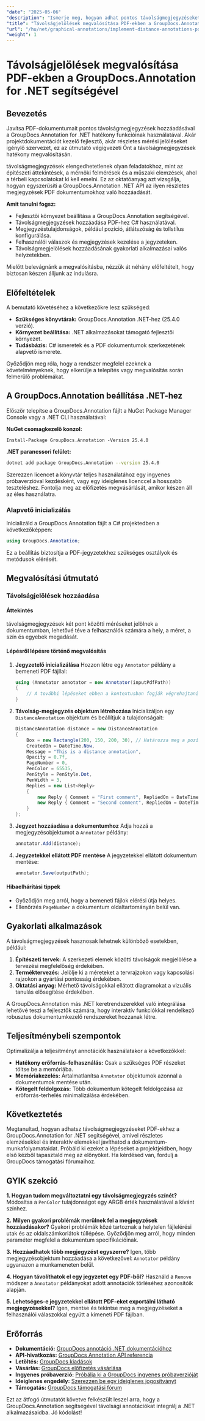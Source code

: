 ```yaml
---
"date": "2025-05-06"
"description": "Ismerje meg, hogyan adhat pontos távolságmegjegyzéseket PDF-dokumentumaihoz a GroupDocs.Annotation for .NET segítségével. Ez az útmutató a beállítást, a konfigurációt és a gyakorlati alkalmazásokat ismerteti."
"title": "Távolságjelölések megvalósítása PDF-ekben a GroupDocs.Annotation for .NET használatával"
"url": "/hu/net/graphical-annotations/implement-distance-annotations-pdfs-groupdocs-dotnet/"
"weight": 1
---
```


# Távolságjelölések megvalósítása PDF-ekben a GroupDocs.Annotation for .NET segítségével

## Bevezetés

Javítsa PDF-dokumentumait pontos távolságmegjegyzések hozzáadásával a GroupDocs.Annotation for .NET hatékony funkcióinak használatával. Akár projektdokumentációt kezelő fejlesztő, akár részletes mérési jelöléseket igénylő szervezet, ez az útmutató végigvezeti Önt a távolságmegjegyzések hatékony megvalósításán.

távolságmegjegyzések elengedhetetlenek olyan feladatokhoz, mint az építészeti áttekintések, a mérnöki felmérések és a műszaki elemzések, ahol a térbeli kapcsolatokat ki kell emelni. Ez az oktatóanyag azt vizsgálja, hogyan egyszerűsíti a GroupDocs.Annotation .NET API az ilyen részletes megjegyzések PDF dokumentumokhoz való hozzáadását.

**Amit tanulni fogsz:**
- Fejlesztői környezet beállítása a GroupDocs.Annotation segítségével.
- Távolságmegjegyzések hozzáadása PDF-hez C# használatával.
- Megjegyzéstulajdonságok, például pozíció, átlátszóság és tollstílus konfigurálása.
- Felhasználói válaszok és megjegyzések kezelése a jegyzeteken.
- Távolságmegjelölések hozzáadásának gyakorlati alkalmazásai valós helyzetekben.

Mielőtt belevágnánk a megvalósításba, nézzük át néhány előfeltételt, hogy biztosan készen álljunk az indulásra.

## Előfeltételek

A bemutató követéséhez a következőkre lesz szükséged:
- **Szükséges könyvtárak:** GroupDocs.Annotation .NET-hez (25.4.0 verzió).
- **Környezet beállítása:** .NET alkalmazásokat támogató fejlesztői környezet.
- **Tudásbázis:** C# ismeretek és a PDF dokumentumok szerkezetének alapvető ismerete.

Győződjön meg róla, hogy a rendszer megfelel ezeknek a követelményeknek, hogy elkerülje a telepítés vagy megvalósítás során felmerülő problémákat.

## A GroupDocs.Annotation beállítása .NET-hez

Először telepítse a GroupDocs.Annotation fájlt a NuGet Package Manager Console vagy a .NET CLI használatával:

**NuGet csomagkezelő konzol:**
```shell
Install-Package GroupDocs.Annotation -Version 25.4.0
```

**.NET parancssori felület:**
```bash
dotnet add package GroupDocs.Annotation --version 25.4.0
```

Szerezzen licencet a könyvtár teljes használatához egy ingyenes próbaverzióval kezdésként, vagy egy ideiglenes licenccel a hosszabb teszteléshez. Fontolja meg az előfizetés megvásárlását, amikor készen áll az éles használatra.

### Alapvető inicializálás

Inicializáld a GroupDocs.Annotation fájlt a C# projektedben a következőképpen:
```csharp
using GroupDocs.Annotation;
```

Ez a beállítás biztosítja a PDF-jegyzetekhez szükséges osztályok és metódusok elérését.

## Megvalósítási útmutató

### Távolságjelölések hozzáadása

#### Áttekintés

távolságmegjegyzések két pont közötti méréseket jelölnek a dokumentumban, lehetővé téve a felhasználók számára a hely, a méret, a szín és egyebek megadását.

#### Lépésről lépésre történő megvalósítás
1. **Jegyzetelő inicializálása**
   Hozzon létre egy `Annotator` példány a bemeneti PDF fájllal:
   ```csharp
   using (Annotator annotator = new Annotator(inputPdfPath))
   {
       // A további lépéseket ebben a kontextusban fogják végrehajtani.
   }
   ```
2. **Távolság-megjegyzés objektum létrehozása**
   Inicializáljon egy `DistanceAnnotation` objektum és beállítjuk a tulajdonságait:
   ```csharp
   DistanceAnnotation distance = new DistanceAnnotation
   {
       Box = new Rectangle(200, 150, 200, 30), // Határozza meg a pozíciót és a méretet.
       CreatedOn = DateTime.Now,
       Message = "This is a distance annotation",
       Opacity = 0.7f,
       PageNumber = 0,
       PenColor = 65535,
       PenStyle = PenStyle.Dot,
       PenWidth = 3,
       Replies = new List<Reply>
       {
           new Reply { Comment = "First comment", RepliedOn = DateTime.Now },
           new Reply { Comment = "Second comment", RepliedOn = DateTime.Now }
       }
   };
   ```
3. **Jegyzet hozzáadása a dokumentumhoz**
   Adja hozzá a megjegyzésobjektumot a `Annotator` példány:
   ```csharp
   annotator.Add(distance);
   ```
4. **Jegyzetekkel ellátott PDF mentése**
   A jegyzetekkel ellátott dokumentum mentése:
   ```csharp
   annotator.Save(outputPath);
   ```

#### Hibaelhárítási tippek
- Győződjön meg arról, hogy a bemeneti fájlok elérési útja helyes.
- Ellenőrzés `PageNumber` a dokumentum oldaltartományán belül van.

## Gyakorlati alkalmazások

A távolságmegjegyzések hasznosak lehetnek különböző esetekben, például:
1. **Építészeti tervek:** A szerkezeti elemek közötti távolságok megjelölése a tervezési megfelelőség érdekében.
2. **Terméktervezés:** Jelölje ki a méreteket a tervrajzokon vagy kapcsolási rajzokon a gyártási pontosság érdekében.
3. **Oktatási anyag:** Mérhető távolságokkal ellátott diagramokat a vizuális tanulás elősegítése érdekében.

A GroupDocs.Annotation más .NET keretrendszerekkel való integrálása lehetővé teszi a fejlesztők számára, hogy interaktív funkciókkal rendelkező robusztus dokumentumkezelő rendszereket hozzanak létre.

## Teljesítménybeli szempontok

Optimalizálja a teljesítményt annotációk használatakor a következőkkel:
- **Hatékony erőforrás-felhasználás:** Csak a szükséges PDF részeket töltse be a memóriába.
- **Memóriakezelés:** Ártalmatlanítsa `Annotator` objektumok azonnal a dokumentumok mentése után.
- **Kötegelt feldolgozás:** Több dokumentum kötegelt feldolgozása az erőforrás-terhelés minimalizálása érdekében.

## Következtetés

Megtanultad, hogyan adhatsz távolságmegjegyzéseket PDF-ekhez a GroupDocs.Annotation for .NET segítségével, amivel részletes elemzésekkel és interaktív elemekkel javíthatod a dokumentum-munkafolyamataidat. Próbáld ki ezeket a lépéseket a projektjeidben, hogy első kézből tapasztald meg az előnyöket. Ha kérdésed van, fordulj a GroupDocs támogatási fórumaihoz.

## GYIK szekció

**1. Hogyan tudom megváltoztatni egy távolságmegjegyzés színét?**
   Módosítsa a `PenColor` tulajdonságot egy ARGB érték használatával a kívánt színhez.

**2. Milyen gyakori problémák merülnek fel a megjegyzések hozzáadásakor?**
   Gyakori problémák közé tartoznak a helytelen fájlelérési utak és az oldalszámkorlátok túllépése. Győződjön meg arról, hogy minden paraméter megfelel a dokumentum specifikációinak.

**3. Hozzáadhatok több megjegyzést egyszerre?**
   Igen, több megjegyzésobjektum hozzáadása a következővel: `Annotator` példány ugyanazon a munkameneten belül.

**4. Hogyan távolíthatok el egy jegyzetet egy PDF-ből?**
   Használd a `Remove` módszer a `Annotator` példányokat adott annotációk törléséhez azonosítóik alapján.

**5. Lehetséges-e jegyzetekkel ellátott PDF-eket exportálni látható megjegyzésekkel?**
   Igen, mentse és tekintse meg a megjegyzéseket a felhasználói válaszokkal együtt a kimeneti PDF fájlban.

## Erőforrás
- **Dokumentáció:** [GroupDocs annotáció .NET dokumentációhoz](https://docs.groupdocs.com/annotation/net/)
- **API-hivatkozás:** [GroupDocs Annotation API referencia](https://reference.groupdocs.com/annotation/net/)
- **Letöltés:** [GroupDocs kiadások](https://releases.groupdocs.com/annotation/net/)
- **Vásárlás:** [GroupDocs előfizetés vásárlása](https://purchase.groupdocs.com/buy)
- **Ingyenes próbaverzió:** [Próbálja ki a GroupDocs ingyenes próbaverzióját](https://releases.groupdocs.com/annotation/net/)
- **Ideiglenes engedély:** [Szerezzen be egy ideiglenes jogosítványt](https://purchase.groupdocs.com/temporary-license/)
- **Támogatás:** [GroupDocs támogatási fórum](https://forum.groupdocs.com/c/annotation/) 

Ezt az átfogó útmutatót követve felkészült leszel arra, hogy a GroupDocs.Annotation segítségével távolsági annotációkat integrálj a .NET alkalmazásaidba. Jó kódolást!